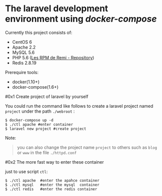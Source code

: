 # The laravel development environment using  *docker-compose*
Currently this project consists of:

- CentOS 6
- Apache 2.2
- MySQL 5.6
- PHP 5.6 ([Les RPM de Remi - Repository](http://rpms.famillecollet.com/))
- Redis 2.8.19

Prerequire tools:

- docker(1.10+)
- docker-compose(1.6+)


#0x1 Create project of laravel by yourself

You could run the command like follows to create a laravel project named `project` under the path `./webroot` :
    
    $ docker-compose up -d
    $ ./ctl apache #enter container
    $ laravel new project #create project

Note: 
> you can also change the project name `project` to others such as `blog` or `www` in the file `./httpd.conf`

#0x2 The more fast way to enter these container

just to use script `ctl`:

    $ ./ctl apache  #enter the apahce container
    $ ./ctl mysql   #enter the mysql  container
    $ ./ctl redis   #enter the redis container

